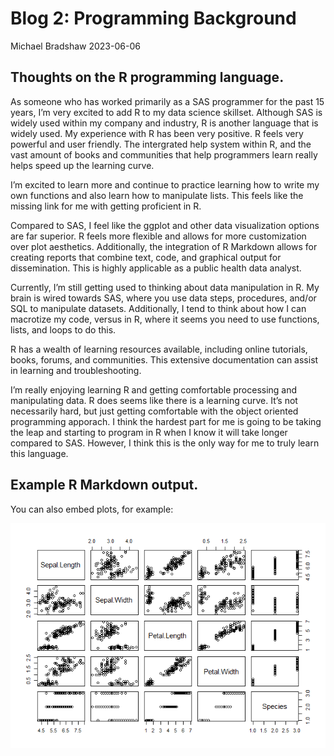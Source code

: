 Blog 2: Programming Background
================
Michael Bradshaw
2023-06-06

## Thoughts on the R programming language.

As someone who has worked primarily as a SAS programmer for the past 15
years, I’m very excited to add R to my data science skillset. Although
SAS is widely used within my company and industry, R is another language
that is widely used. My experience with R has been very positive. R
feels very powerful and user friendly. The intergrated help system
within R, and the vast amount of books and communities that help
programmers learn really helps speed up the learning curve.

I’m excited to learn more and continue to practice learning how to write
my own functions and also learn how to manipulate lists. This feels like
the missing link for me with getting proficient in R.

Compared to SAS, I feel like the ggplot and other data visualization
options are far superior. R feels more flexible and allows for more
customization over plot aesthetics. Additionally, the integration of R
Markdown allows for creating reports that combine text, code, and
graphical output for dissemination. This is highly applicable as a
public health data analyst.

Currently, I’m still getting used to thinking about data manipulation in
R. My brain is wired towards SAS, where you use data steps, procedures,
and/or SQL to manipulate datasets. Additionally, I tend to think about
how I can macrotize my code, versus in R, where it seems you need to use
functions, lists, and loops to do this.

R has a wealth of learning resources available, including online
tutorials, books, forums, and communities. This extensive documentation
can assist in learning and troubleshooting.

I’m really enjoying learning R and getting comfortable processing and
manipulating data. R does seems like there is a learning curve. It’s not
necessarily hard, but just getting comfortable with the object oriented
programming apporach. I think the hardest part for me is going to be
taking the leap and starting to program in R when I know it will take
longer compared to SAS. However, I think this is the only way for me to
truly learn this language.

## Example R Markdown output.

You can also embed plots, for example:

![](../images/iris-1.png)<!-- -->

